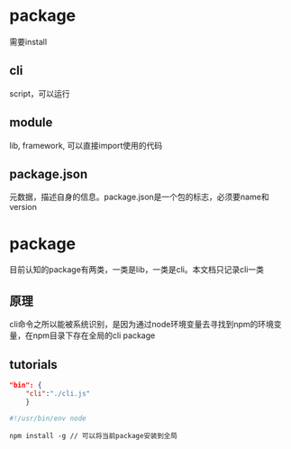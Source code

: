 # package

需要install

## cli

script，可以运行

## module

lib, framework, 可以直接import使用的代码

## package.json

元数据，描述自身的信息。package.json是一个包的标志，必须要name和version

# package

目前认知的package有两类，一类是lib，一类是cli。本文档只记录cli一类

## 原理

cli命令之所以能被系统识别，是因为通过node环境变量去寻找到npm的环境变量，在npm目录下存在全局的cli package

## tutorials

```package.json
"bin": {
    "cli":"./cli.js"
    }
```

```bin/cli.js
#!/usr/bin/env node
```

```
npm install -g // 可以将当前package安装到全局
```

